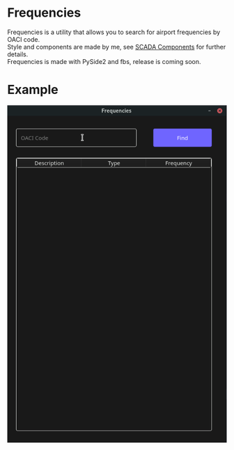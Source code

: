 # Frequencies

Frequencies is a utility that allows you to search for airport frequencies by OACI code.\
Style and components are made by me, see [SCADA Components](https://replit.com/@Cardiox12/SCADA-Components) for further details.\
Frequencies is made with PySide2 and fbs, release is coming soon.

# Example

![frequencies example](https://github.com/Cardiox12/Frequencies/blob/master/examples/Frequencies.gif?raw=true)
